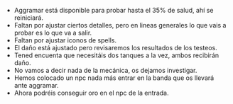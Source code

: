 - Aggramar está disponible para probar hasta el 35% de salud, ahí se reiniciará.
- Faltan por ajustar ciertos detalles, pero en lineas generales lo que vais a probar es lo que va a salir.
- Faltan por ajustar iconos de spells.
- El daño está ajustado pero revisaremos los resultados de los testeos.
- Tened encuenta que necesitáis dos tanques a la vez, ambos recibirán daño.
- No vamos a decir nada de la mecánica, os dejamos investigar.
- Hemos colocado un npc nada más entrar en la banda que os llevará ante aggramar.
- Ahora podréis conseguir oro en el npc de la entrada.

